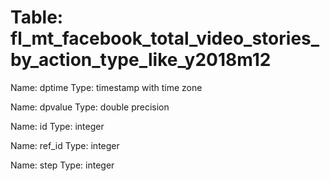 Table: fl_mt_facebook_total_video_stories_by_action_type_like_y2018m12
======================================================================

Name: dptime
Type: timestamp with time zone

Name: dpvalue
Type: double precision

Name: id
Type: integer

Name: ref_id
Type: integer

Name: step
Type: integer

